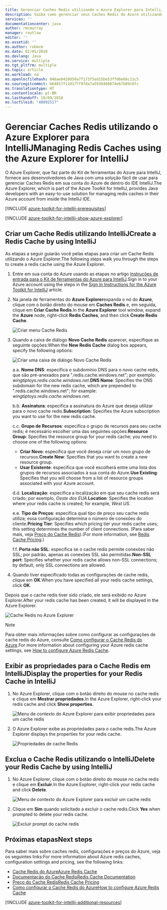 ```yaml
---
title: Gerenciar Caches Redis utilizando o Azure Explorer para IntelliJ
description: Saiba como gerenciar seus Caches Redis do Azure utilizando o Azure Explorer para IntelliJ.
services: ''
documentationcenter: java
author: rmcmurray
manager: routlaw
editor: ''
ms.assetid: ''
ms.author: robmcm
ms.date: 02/01/2018
ms.devlang: Java
ms.service: multiple
ms.tgt_pltfrm: multiple
ms.topic: article
ms.workload: na
ms.openlocfilehash: 046ae0428d50a7f173f5ad15be53ffd8e66c11c5
ms.sourcegitcommit: b64017f119177f97da7a5930489874e67b09c0fc
ms.translationtype: HT
ms.contentlocale: pt-BR
ms.lasthandoff: 10/09/2018
ms.locfileid: "48892517"
---
```

# <a name="managing-redis-caches-using-the-azure-explorer-for-intellij"></a><span data-ttu-id="03b0f-103">Gerenciar Caches Redis utilizando o Azure Explorer para IntelliJ</span><span class="sxs-lookup"><span data-stu-id="03b0f-103">Managing Redis Caches using the Azure Explorer for IntelliJ</span></span>

<span data-ttu-id="03b0f-104">O Azure Explorer, que faz parte do Kit de ferramentas do Azure para IntelliJ, fornece aos desenvolvedores de Java com uma solução fácil de usar para gerenciar Caches Redis em sua conta do Azure de dentro do IDE IntelliJ.</span><span class="sxs-lookup"><span data-stu-id="03b0f-104">The Azure Explorer, which is part of the Azure Toolkit for IntelliJ, provides Java developers with an easy-to-use solution for managing redis caches in their Azure account from inside the IntelliJ IDE.</span></span>

[!INCLUDE [azure-toolkit-for-intellij-prerequisites](../includes/azure-toolkit-for-intellij-prerequisites.md)]

[!INCLUDE [azure-toolkit-for-intellij-show-azure-explorer](../includes/azure-toolkit-for-intellij-show-azure-explorer.md)]

## <a name="create-a-redis-cache-by-using-intellij"></a><span data-ttu-id="03b0f-105">Criar um Cache Redis utilizando IntelliJ</span><span class="sxs-lookup"><span data-stu-id="03b0f-105">Create a Redis Cache by using IntelliJ</span></span>

<span data-ttu-id="03b0f-106">As etapas a seguir guiarão você pelas etapas para criar um Cache Redis utilizando o Azure Explorer.</span><span class="sxs-lookup"><span data-stu-id="03b0f-106">The following steps walk you through the steps to create a redis cache using the Azure Explorer.</span></span>

1. <span data-ttu-id="03b0f-107">Entre em sua conta do Azure usando as etapas no artigo [Instruções de entrada para o Kit de ferramentas do Azure para IntelliJ].</span><span class="sxs-lookup"><span data-stu-id="03b0f-107">Sign in to your Azure account using the steps in the [Sign In Instructions for the Azure Toolkit for IntelliJ] article.</span></span>

1. <span data-ttu-id="03b0f-108">Na janela de ferramentas do **Azure Explorer**expanda o nó do **Azure**, clique com o botão direito do mouse em **Caches Redis** e, em seguida, clique em **Criar Cache Redis**.</span><span class="sxs-lookup"><span data-stu-id="03b0f-108">In the **Azure Explorer** tool window, expand the **Azure** node, right-click **Redis Caches**, and then click **Create Redis Cache**.</span></span>

   ![Criar menu Cache Redis][CR01]

1. <span data-ttu-id="03b0f-110">Quando a caixa de diálogo **Novo Cache Redis** aparecer, especifique as seguinte opções:</span><span class="sxs-lookup"><span data-stu-id="03b0f-110">When the **New Redis Cache** dialog box appears, specify the following options:</span></span>

   ![Criar uma caixa de diálogo Novo Cache Redis][CR02]

   <span data-ttu-id="03b0f-112">a.</span><span class="sxs-lookup"><span data-stu-id="03b0f-112">a.</span></span> <span data-ttu-id="03b0f-113">**Nome DNS**: especifica o subdomínio DNS para o novo cache redis, que são pré-anexados para ".redis.cache.windows.net"; por exemplo: *wingtiptoys.redis.cache.windows.net*.</span><span class="sxs-lookup"><span data-stu-id="03b0f-113">**DNS Name**: Specifies the DNS subdomain for the new redis cache, which are prepended to ".redis.cache.windows.net"; for example: *wingtiptoys.redis.cache.windows.net*.</span></span>

   <span data-ttu-id="03b0f-114">b.</span><span class="sxs-lookup"><span data-stu-id="03b0f-114">b.</span></span> <span data-ttu-id="03b0f-115">**Assinatura**: especifica a assinatura do Azure que deseja utilizar para o novo cache redis.</span><span class="sxs-lookup"><span data-stu-id="03b0f-115">**Subscription**: Specifies the Azure subscription you want to use for the new redis cache.</span></span>

   <span data-ttu-id="03b0f-116">c.</span><span class="sxs-lookup"><span data-stu-id="03b0f-116">c.</span></span> <span data-ttu-id="03b0f-117">**Grupo de Recursos**: especifica o grupo de recursos para seu cache redis; é necessário escolher uma das seguintes opções:</span><span class="sxs-lookup"><span data-stu-id="03b0f-117">**Resource Group**: Specifies the resource group for your redis cache; you need to choose one of the following options:</span></span> 
      * <span data-ttu-id="03b0f-118">**Criar Novo**: especifica que você deseja criar um novo grupo de recursos.</span><span class="sxs-lookup"><span data-stu-id="03b0f-118">**Create New**: Specifies that you want to create a new resource group.</span></span> 
      * <span data-ttu-id="03b0f-119">**Usar Existente**: especifica que você escolherá entre uma lista dos grupos de recursos associados à sua conta do Azure.</span><span class="sxs-lookup"><span data-stu-id="03b0f-119">**Use Existing**: Specifies that you will choose from a list of resource groups associated with your Azure account.</span></span> 

   <span data-ttu-id="03b0f-120">d.</span><span class="sxs-lookup"><span data-stu-id="03b0f-120">d.</span></span> <span data-ttu-id="03b0f-121">**Localização**: especifica a localização em que seu cache redis será criado; por exemplo, *Oeste dos EUA*.</span><span class="sxs-lookup"><span data-stu-id="03b0f-121">**Location**: Specifies the location where your redis cache is created; for example, *West US*.</span></span>

   <span data-ttu-id="03b0f-122">e.</span><span class="sxs-lookup"><span data-stu-id="03b0f-122">e.</span></span> <span data-ttu-id="03b0f-123">**Tipo de Preços**: especifica qual tipo de preço seu cache redis utiliza; essa configuração determina o número de conexões do cliente.</span><span class="sxs-lookup"><span data-stu-id="03b0f-123">**Pricing Tier**: Specifies which pricing tier your redis cache uses; this setting determines the number of client connections.</span></span> <span data-ttu-id="03b0f-124">(Para saber mais, veja [Preço do Cache Redis]).</span><span class="sxs-lookup"><span data-stu-id="03b0f-124">(For more information, see [Redis Cache Pricing].)</span></span>

   <span data-ttu-id="03b0f-125">f.</span><span class="sxs-lookup"><span data-stu-id="03b0f-125">f.</span></span> <span data-ttu-id="03b0f-126">**Porta não SSL**: especifica se o cache redis permite conexões não SSL; por padrão, apenas as conexões SSL são permitidas.</span><span class="sxs-lookup"><span data-stu-id="03b0f-126">**Non-SSL port**: Specifies whether your redis cache allows non-SSL connections; by default, only SSL connections are allowed.</span></span>

1. <span data-ttu-id="03b0f-127">Quando tiver especificado todas as configurações de cache redis, clique em **OK**.</span><span class="sxs-lookup"><span data-stu-id="03b0f-127">When you have specified all your redis cache settings, click **OK**.</span></span>

<span data-ttu-id="03b0f-128">Depois que o cache redis tiver sido criado, ele será exibido no Azure Explorer.</span><span class="sxs-lookup"><span data-stu-id="03b0f-128">After your redis cache has been created, it will be displayed in the Azure Explorer.</span></span>

   ![Cache Redis no Azure Explorer][CR03]

> [!NOTE]
>
> <span data-ttu-id="03b0f-130">Para obter mais informações sobre como configurar as configurações de cache redis do Azure, consulte [Como configurar o Cache Redis do Azure].</span><span class="sxs-lookup"><span data-stu-id="03b0f-130">For more information about configuring your Azure redis cache settings, see [How to configure Azure Redis Cache].</span></span>
>

## <a name="display-the-properties-for-your-redis-cache-in-intellij"></a><span data-ttu-id="03b0f-131">Exibir as propriedades para o Cache Redis em IntelliJ</span><span class="sxs-lookup"><span data-stu-id="03b0f-131">Display the properties for your Redis Cache in IntelliJ</span></span>

1. <span data-ttu-id="03b0f-132">No Azure Explorer, clique com o botão direito do mouse no cache redis e clique em **Mostrar propriedades**.</span><span class="sxs-lookup"><span data-stu-id="03b0f-132">In the Azure Explorer, right-click your redis cache and click **Show properties**.</span></span>

   ![Menu de contexto do Azure Explorer para exibir propriedades para um cache redis][SP01]

1. <span data-ttu-id="03b0f-134">O Azure Explorer exibe as propriedades para o cache redis.</span><span class="sxs-lookup"><span data-stu-id="03b0f-134">The Azure Explorer displays the properties for your redis cache.</span></span>

   ![Propriedades de cache Redis][SP02]

## <a name="delete-your-redis-cache-by-using-intellij"></a><span data-ttu-id="03b0f-136">Exclua o Cache Redis utilizando o IntelliJ</span><span class="sxs-lookup"><span data-stu-id="03b0f-136">Delete your Redis Cache by using IntelliJ</span></span>

1. <span data-ttu-id="03b0f-137">No Azure Explorer, clique com o botão direito do mouse no cache redis e clique em **Excluir**.</span><span class="sxs-lookup"><span data-stu-id="03b0f-137">In the Azure Explorer, right-click your redis cache and click **Delete**.</span></span>

   ![Menu de contexto do Azure Explorer para excluir um cache redis][DE01]

1. <span data-ttu-id="03b0f-139">Clique em **Sim** quando solicitado a excluir o cache redis.</span><span class="sxs-lookup"><span data-stu-id="03b0f-139">Click **Yes** when prompted to delete your redis cache.</span></span>

   ![Excluir prompt do cache redis][DE02]

## <a name="next-steps"></a><span data-ttu-id="03b0f-141">Próximas etapas</span><span class="sxs-lookup"><span data-stu-id="03b0f-141">Next steps</span></span>

<span data-ttu-id="03b0f-142">Para saber mais sobre caches redis, configurações e preços do Azure, veja os seguintes links:</span><span class="sxs-lookup"><span data-stu-id="03b0f-142">For more information about Azure redis caches, configuration settings and pricing, see the following links:</span></span>

* <span data-ttu-id="03b0f-143">[Cache Redis do Azure]</span><span class="sxs-lookup"><span data-stu-id="03b0f-143">[Azure Redis Cache]</span></span>
* <span data-ttu-id="03b0f-144">[Documentação do Cache Redis]</span><span class="sxs-lookup"><span data-stu-id="03b0f-144">[Redis Cache Documentation]</span></span>
* <span data-ttu-id="03b0f-145">[Preço do Cache Redis]</span><span class="sxs-lookup"><span data-stu-id="03b0f-145">[Redis Cache Pricing]</span></span>
* <span data-ttu-id="03b0f-146">[Como configurar o Cache Redis do Azure]</span><span class="sxs-lookup"><span data-stu-id="03b0f-146">[How to configure Azure Redis Cache]</span></span>

[!INCLUDE [azure-toolkit-for-intellij-additional-resources](../includes/azure-toolkit-for-intellij-additional-resources.md)]

<!-- URL List -->

[Preço do Cache Redis]: https://azure.microsoft.com/pricing/details/cache/
[Redis Cache Pricing]: https://azure.microsoft.com/pricing/details/cache/
[Cache Redis do Azure]: https://azure.microsoft.com/services/cache/
[Azure Redis Cache]: https://azure.microsoft.com/services/cache/
[Documentação do Cache Redis]: /azure/redis-cache
[Redis Cache Documentation]: /azure/redis-cache
[Como configurar o Cache Redis do Azure]: /azure/redis-cache/cache-configure
[How to configure Azure Redis Cache]: /azure/redis-cache/cache-configure
[Instruções de entrada para o Kit de ferramentas do Azure para IntelliJ]: ./azure-toolkit-for-intellij-sign-in-instructions.md
[Sign In Instructions for the Azure Toolkit for IntelliJ]: ./azure-toolkit-for-intellij-sign-in-instructions.md

<!-- IMG List -->

[CR01]: media/azure-toolkit-for-intellij-managing-redis-caches-using-azure-explorer/CR01.png
[CR02]: media/azure-toolkit-for-intellij-managing-redis-caches-using-azure-explorer/CR02.png
[CR03]: media/azure-toolkit-for-intellij-managing-redis-caches-using-azure-explorer/CR03.png

[SP01]: media/azure-toolkit-for-intellij-managing-redis-caches-using-azure-explorer/SP01.png
[SP02]: media/azure-toolkit-for-intellij-managing-redis-caches-using-azure-explorer/SP02.png

[DE01]: media/azure-toolkit-for-intellij-managing-redis-caches-using-azure-explorer/DE01.png
[DE02]: media/azure-toolkit-for-intellij-managing-redis-caches-using-azure-explorer/DE02.png

